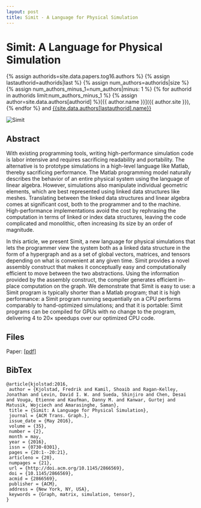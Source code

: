 ```yaml
---
layout: post
title: Simit - A Language for Physical Simulation
---
```

Simit: A Language for Physical Simulation
=========================================

{% assign authorids=site.data.papers.tog16.authors %}
{% assign lastauthorid=authorids|last %}
{% assign num_authors=authorids|size %}
{% assign num_authors_minus_1=num_authors|minus: 1 %}
{% for authorid in authorids limit:num_authors_minus_1 %} {% assign author=site.data.authors[authorid] %}[{{ author.name }}]({{ author.site }}), {% endfor %} and 
[{{site.data.authors[lastauthorid].name}}]({{site.data.authors[lastauthorid].site}})

![Simit]({{site.data.papers.tog16.image}})

## Abstract
With existing programming tools, writing high-performance simulation code is labor intensive and requires sacrificing readability and portability. The alternative is to prototype simulations in a high-level language like Matlab, thereby sacrificing performance. The Matlab programming model naturally describes the behavior of an entire physical system using the language of linear algebra. However, simulations also manipulate individual geometric elements, which are best represented using linked data structures like meshes. Translating between the linked data structures and linear algebra comes at significant cost, both to the programmer and to the machine. High-performance implementations avoid the cost by rephrasing the computation in terms of linked or index data structures, leaving the code complicated and monolithic, often increasing its size by an order of magnitude.

In this article, we present Simit, a new language for physical simulations that lets the programmer view the system both as a linked data structure in the form of a hypergraph and as a set of global vectors, matrices, and tensors depending on what is convenient at any given time. Simit provides a novel assembly construct that makes it conceptually easy and computationally efficient to move between the two abstractions. Using the information provided by the assembly construct, the compiler generates efficient in-place computation on the graph. We demonstrate that Simit is easy to use: a Simit program is typically shorter than a Matlab program; that it is high performance: a Simit program running sequentially on a CPU performs comparably to hand-optimized simulations; and that it is portable: Simit programs can be compiled for GPUs with no change to the program, delivering 4 to 20× speedups over our optimized CPU code.

## Files
Paper: [[pdf]]({{site.data.papers.tog16.paper}})

## BibTex
    @article{kjolstad:2016,
     author = {Kjolstad, Fredrik and Kamil, Shoaib and Ragan-Kelley, Jonathan and Levin, David I. W. and Sueda, Shinjiro and Chen, Desai and Vouga, Etienne and Kaufman, Danny M. and Kanwar, Gurtej and Matusik, Wojciech and Amarasinghe, Saman},
     title = {Simit: A Language for Physical Simulation},
     journal = {ACM Trans. Graph.},
     issue_date = {May 2016},
     volume = {35},
     number = {2},
     month = may,
     year = {2016},
     issn = {0730-0301},
     pages = {20:1--20:21},
     articleno = {20},
     numpages = {21},
     url = {http://doi.acm.org/10.1145/2866569},
     doi = {10.1145/2866569},
     acmid = {2866569},
     publisher = {ACM},
     address = {New York, NY, USA},
     keywords = {Graph, matrix, simulation, tensor},
    }
